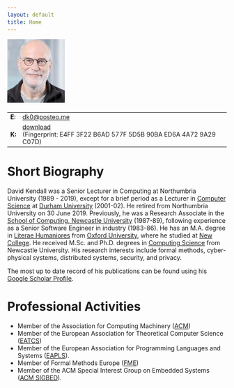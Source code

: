 ```yaml
---
layout: default
title: Home
---
```

<div class="row">
<div class="col-sm-4">
<img src="assets/images/kendall.jpg" alt="Photo of David Kendall"
class="img-responsive" style="margin-bottom: 5px"/>
</div>
<div class="col-sm-8">
<table class="table-responsive">
  <!--<thead> <tr> <th> </th> <th> </th> </tr> </thead>-->
  <tbody>
    <!--<tr>-->
      <!--<td><strong>R:</strong></td>-->
      <!--<td>ELB 211</td>-->
    <!--</tr>-->
    <!--<tr>-->
      <!--<td><strong>T:</strong></td>-->
      <!--<td>+44 (0)191 227 4726</td>-->
    <!--</tr>-->
    <tr>
      <td><strong>E:</strong></td>
      <td><a href="mailto:dk0@posteo.me">dk0@posteo.me</a></td>
    </tr>
    <tr>
      <td><strong>K:</strong></td>
      <td><a href="pgp_key.asc">download</a> <br/>
          (Fingerprint: E4FF 3F22 B6AD 577F 5D5B 90BA ED6A 4A72 9A29 C07D)
      </td>
    </tr>
  </tbody>
</table>
</div>
</div>

# Short Biography
David Kendall was a Senior Lecturer in Computing at Northumbria University
(1989 - 2019), except for a brief period as a Lecturer in <a
href="http://www.durham.ac.uk/computer.science/">Computer Science</a> at <a
href="http://www.durham.ac.uk">Durham University</a> (2001-02). He retired
from Northumbria University on 30 June 2019. Previously, he
was a Research Associate in the <a
href="http://www.ncl.ac.uk/computing/">School of Computing, Newcastle
University</a> (1987-89), following experience as a Senior Software Engineer in
industry (1983-86). He has an M.A. degree in <a
href="http://www.classics.ox.ac.uk">Literae Humaniores</a> from <a
href="http://www.ox.ac.uk">Oxford University</a>, where he studied at <a
href="http://www.new.ox.ac.uk/">New College</a>. He received M.Sc. and Ph.D.
degrees in <a href="http://www.cs.ncl.ac.uk/">Computing Science</a> from
Newcastle University. His research interests include formal
methods, cyber-physical systems, distributed systems, security, and privacy.

The most up to date record of his publications can be found using his
<a href="https://scholar.google.co.uk/citations?hl=en&user=aKeklVAAAAAJ&view_op=list_works&sortby=pubdate">Google Scholar Profile</a>.

<h1>Professional Activities</h1>
<ul>
<li>Member of the Association for Computing Machinery 
  (<a href="http://www.acm.org">ACM</a>)</li>
<li>Member of the European Association for Theoretical Computer Science
(<a href="http://eatcs.org/">EATCS</a>)</li>
<li>Member of the European Association for Programming Languages and Systems 
(<a href="http://eapls.org/">EAPLS</a>).</li>
<li>Member of Formal Methods Europe
(<a href="http://www.fmeurope.org/">FME</a>)</li>
<li>Member of the ACM Special Interest Group on Embedded Systems
(<a href="https://www.acm.org/special-interest-groups/sigs/sigbed">ACM SIGBED</a>).</li>
</ul>

<!--<h1>Calendar</h1>-->

<!--<iframe src="https://www.google.com/calendar/embed?showTitle=0&amp;showPrint=0&amp;showTabs=0&amp;mode=WEEK&amp;height=400&amp;wkst=2&amp;bgcolor=%23FFFFFF&amp;src=kendall.d.j%40gmail.com&amp;color=%23060D5E&amp;ctz=Europe%2FLondon" style=" border-width:0 " width="550" height="400" frameborder="0" scrolling="no"></iframe>-->
